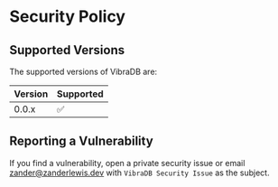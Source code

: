 # Security Policy

## Supported Versions

The supported versions of VibraDB are:

| Version | Supported          |
| ------- | ------------------ |
| 0.0.x   | :white_check_mark: |

## Reporting a Vulnerability

If you find a vulnerability, open a private security issue or email [zander@zanderlewis.dev](zander@zanderlewis.dev) with `VibraDB Security Issue` as the subject.

